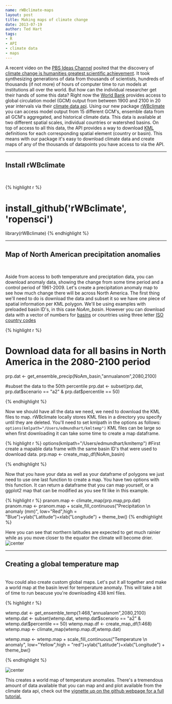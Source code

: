 ```yaml
---
name: rWBclimate-maps
layout: post
title: Making maps of climate change
date: 2013-07-19
author: Ted Hart
tags:
- R
- API
- climate data
- maps
---
```


A recent video on the [PBS Ideas Channel](http://video.pbs.org/program/idea-channel/) posited that the discovery of [climate change is humanities greatest scientific achievement](http://www.youtube.com/watch?v=1M1BPz0nY3s). It took synthesizing generations of data from thousands of scientists, hundreds of thousands (if not more) of hours of computer time to run models at institutions all over the world.  But how can the individual researcher get their hands of some this data?  Right now the [World Bank](http://www.worldbank.org) provides access to global circulation model (GCM) output from between 1900 and 2100 in 20 year intervals via their [climate data api](http://data.worldbank.org/developers/climate-data-api).  Using our new package [rWBclimate](https://github.com/ropensci/rWBclimate) you can access model output from 15 different GCM's, ensemble data from all GCM's aggregated, and historical climate data.  This data is available at two different spatial scales, individual countries or watershed basins. On top of access to all this data, the API provides a way to download [KML](https://developers.google.com/kml/documentation/) definitions for each corresponding spatial element (country or basin).  This means with our package it's easy to download climate data and create maps of any of the thousands of datapoints you have access to via the API.


***************


##  Install rWBclimate
<br>


{% highlight r %}
# install_github('rWBclimate', 'ropensci')
library(rWBclimate)
{% endhighlight %}
***************

## Map of North American precipitation anomalies

<br>


Aside from access to both temperature and preciptation data, you can download anomaly data, showing the change from some time period and a control period of 1961-2009.  Let's create a precipitation anomaly map to see how much change there will be across North America.  The first thing we'll need to do is download the data and subset it so we have one piece of spatial information per KML polygon.  We'll be using examples with preloaded basin ID's, in this case *NoAm_basin*.  However you can download data with a vector of numbers for [basins](http://data.worldbank.org/sites/default/files/climate_data_api_basins.pdf) or countries using three letter [ISO country codes](http://unstats.un.org/unsd/methods/m49/m49alpha.htm)


{% highlight r %}
# Download data for all basins in North America in the 2080-2100 period
prp.dat <- get_ensemble_precip(NoAm_basin,"annualanom",2080,2100)

#subset the data to the 50th percentile
prp.dat <- subset(prp.dat, prp.dat$scenario == "a2" & prp.dat$percentile == 50)

{% endhighlight %}

Now we should have all the data we need, we need to download the KML files to map.  rWBclimate locally stores KML files in a directory you specify until they are deleted.  You'll need to set kmlpath in the options as follows: `options(kmlpath="/Users/edmundhart/kmltemp")` KML files can be large so when first downloading it can take some time to create a map dataframe.

{% highlight r %}
options(kmlpath="/Users/edmundhart/kmltemp")
#First create a mapable data frame with the same basin ID's that were used to download data.
prp.map <- create_map_df(NoAm_basin)

{% endhighlight %}


Now that you have your data as well as your dataframe of polygons we just need to use one last function to create a map.  You have two options with this function.  It can return a dataframe that you can map yourself, or a ggplot2 map that can be modified as you see fit like in this example.

{% highlight r %}
pranom.map <- climate_map(prp.map,prp.dat)
pranom.map <- pranom.map + scale_fill_continuous("Precipitation \n anomaly (mm)", low="Red",high = "Blue")+ylab("Latitude")+xlab("Longitude") + theme_bw()
{% endhighlight %}

Here you can see that northern latitudes are expected to get much rainier while as you move closer to the equator the climate will become drier.
![center](/assets/img/blog/2013-07-19-rWBclimate-maps/precipMap.png)


***************


##  Creating a global temperature map

<br>
You could also create custom global maps.  Let's put it all together and make a world map at the basin level for temperature anomaly.  This will take a bit of time to run beacuse you're downloading 438 kml files.


{% highlight r %}

wtemp.dat <- get_ensemble_temp(1:468,"annualanom",2080,2100)
wtemp.dat <- subset(wtemp.dat, wtemp.dat$scenario == "a2" & wtemp.dat$percentile == 50)
wtemp.map.df <- create_map_df(1:468)
wtemp.map <- climate_map(wtemp.map.df,wtemp.dat)

wtemp.map <- wtemp.map + scale_fill_continuous("Temperature \n anomaly", low="Yellow",high = "red")+ylab("Latitude")+xlab("Longitude") + theme_bw()

{% endhighlight %}

![center](/assets/img/blog/2013-07-19-rWBclimate-maps/wtempMap.png)


This creates a world map of temperature anomalies. There's a tremendous amount of data available that you can map and and plot available from the climate data api, check out the [vignette up on the github webpage for a full tutorial.](https://github.com/ropensci/rWBclimate/blob/master/README.md)


